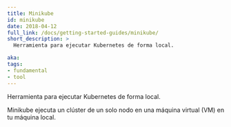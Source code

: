 ```yaml
---
title: Minikube
id: minikube
date: 2018-04-12
full_link: /docs/getting-started-guides/minikube/
short_description: >
  Herramienta para ejecutar Kubernetes de forma local.

aka: 
tags:
- fundamental
- tool
---
```

 Herramienta para ejecutar Kubernetes de forma local.

<!--more--> 

Minikube ejecuta un clúster de un solo nodo en una máquina virtual (VM) en tu máquina local.
